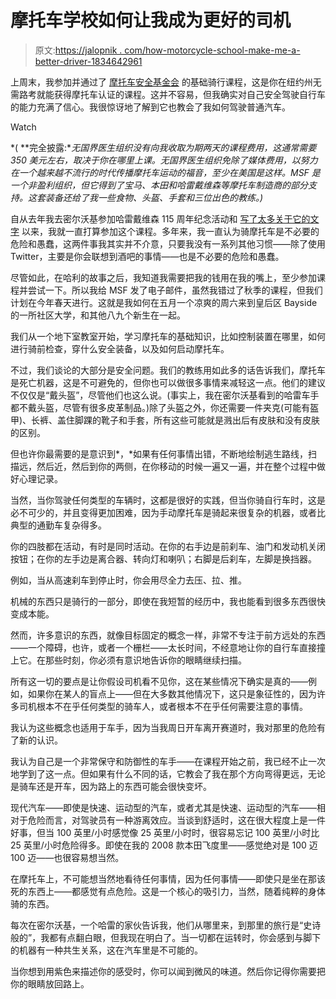 # 摩托车学校如何让我成为更好的司机

> 原文:[https://jalopnik . com/how-motorcycle-school-make-me-a-better-driver-1834642961](https://jalopnik.com/how-motorcycle-school-made-me-a-better-driver-1834642961)

上周末，我参加并通过了 [摩托车安全基金会](https://www.msf-usa.org/) 的基础骑行课程，这是你在纽约州无需路考就能获得摩托车认证的课程。这并不容易，但我确实对自己安全驾驶自行车的能力充满了信心。我很惊讶地了解到它也教会了我如何驾驶普通汽车。

Watch

*( **完全披露:**无国界医生组织没有向我收取为期两天的课程费用，这通常需要 350 美元左右，取决于你在哪里上课。无国界医生组织免除了媒体费用，以努力在一个越来越不流行的时代传播摩托车运动的福音，至少在美国是这样。MSF 是一个非盈利组织，但它得到了宝马、本田和哈雷戴维森等摩托车制造商的部分支持。这套装备还给了我一些食物、头盔、手套和三位出色的教练。)*

自从去年我去密尔沃基参加哈雷戴维森 115 周年纪念活动和 [写了太多关于它的文字](https://jalopnik.com/how-harley-davidsons-all-in-bet-on-its-past-crippled-it-1830332227?_ga=2.80907223.1143528252.1557338106-317449122.1547479965) 以来，我就一直打算参加这个课程。多年来，我一直认为骑摩托车是不必要的危险和愚蠢，这两件事我其实并不介意，只要我没有一系列其他习惯——除了使用 Twitter，主要是你会联想到酒吧的事情——也是不必要的危险和愚蠢。

尽管如此，在哈利的故事之后，我知道我需要把我的钱用在我的嘴上，至少参加课程并尝试一下。所以我给 MSF 发了电子邮件，虽然我错过了秋季的课程，但我们计划在今年春天进行。这就是我如何在五月一个凉爽的周六来到皇后区 Bayside 的一所社区大学，和其他八九个新生在一起。

我们从一个地下室教室开始，学习摩托车的基础知识，比如控制装置在哪里，如何进行骑前检查，穿什么安全装备，以及如何启动摩托车。

不过，我们谈论的大部分是安全问题。我们的教练用如此多的话告诉我们，摩托车是死亡机器，这是不可避免的，但你也可以做很多事情来减轻这一点。他们的建议不仅仅是“戴头盔”，尽管他们也这么说。(事实上，我在密尔沃基看到的哈雷车手都不戴头盔，尽管有很多皮革制品。)除了头盔之外，你还需要一件夹克(可能有盔甲)、长裤、盖住脚踝的靴子和手套，所有这些可能就是溅出后有皮肤和没有皮肤的区别。

但也许你最需要的是意识到*，*如果有任何事情出错，不断地绘制逃生路线，扫描远，然后近，然后到你的两侧，在你移动的时候一遍又一遍，并在整个过程中做好心理记录。

当然，当你驾驶任何类型的车辆时，这都是很好的实践，但当你骑自行车时，这是必不可少的，并且变得更加困难，因为手动摩托车是骑起来很复杂的机器，或者比典型的通勤车复杂得多。

你的四肢都在活动，有时是同时活动。在你的右手边是前刹车、油门和发动机关闭按钮；在你的左手边是离合器、转向灯和喇叭；右脚是后刹车，左脚是换挡器。

例如，当从高速刹车到停止时，你会用尽全力去压、拉、推。

机械的东西只是骑行的一部分，即使在我短暂的经历中，我也能看到很多东西很快变成本能。

然而，许多意识的东西，就像目标固定的概念一样，非常不专注于前方远处的东西——一个障碍，也许，或者一个栅栏——太长时间，不经意地让你的自行车直接撞上它。在那些时刻，你必须有意识地告诉你的眼睛继续扫描。

所有这一切的要点是让你假设司机看不见你，这在某些情况下确实是真的——例如，如果你在某人的盲点上——但在大多数其他情况下，这只是象征性的，因为许多司机根本不在乎任何类型的骑车人，或者根本不在乎任何需要注意的事情。

我认为这些概念也适用于车手，因为当我周日开车离开赛道时，我对那里的危险有了新的认识。

我认为自己是一个非常保守和防御性的车手——在课程开始之前，我已经不止一次地学到了这一点。但如果有什么不同的话，它教会了我在那个方向弯得更远，无论是骑车还是开车，因为路上的东西可能会很快变坏。

现代汽车——即使是快速、运动型的汽车，或者尤其是快速、运动型的汽车——相对于危险而言，对驾驶员有一种游离效应。当谈到舒适时，这在很大程度上是一件好事，但当 100 英里/小时感觉像 25 英里/小时时，很容易忘记 100 英里/小时比 25 英里/小时危险得多。即使在我的 2008 款本田飞度里——感觉绝对是 100 迈 100 迈——也很容易想当然。

在摩托车上，不可能想当然地看待任何事情，因为任何事情——即使只是坐在那该死的东西上——都感觉有点危险。这是一个核心的吸引力，当然，随着纯粹的身体骑的东西。

每次在密尔沃基，一个哈雷的家伙告诉我，他们从哪里来，到那里的旅行是“史诗般的”，我都有点翻白眼，但我现在明白了。当一切都在运转时，你会感到与脚下的机器有一种共生关系，这在汽车里是不可能的。

当你想到用紫色来描述你的感受时，你可以闻到微风的味道。然后你记得你需要把你的眼睛放回路上。
